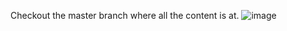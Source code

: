 Checkout the master branch where all the content is at.
![image](https://user-images.githubusercontent.com/88467364/149271473-cdd8c28f-29e5-44fe-bb01-e739daf5d441.png)

